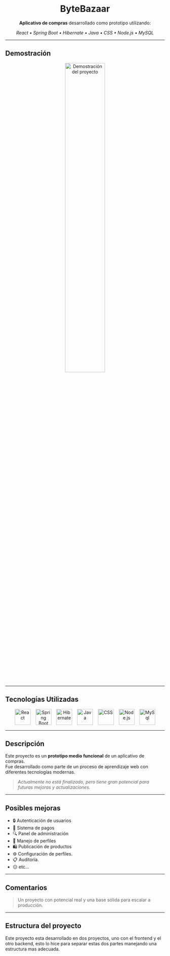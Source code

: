 <h1 align="center">ByteBazaar</h1>

<p align="center"><strong>Aplicativo de compras</strong> desarrollado como prototipo utilizando:</p>

<p align="center"><i>React • Spring Boot • Hibernate • Java • CSS • Node.js • MySQL</i></p>

---

## Demostración

<p align="center">
  <img src="https://github.com/SergiusYT/Proyectos-Programacion-II/raw/main/Proyectos-Programacion-II/ContenidoMultimedia/Demostracion.gif" alt="Demostración del proyecto" width="50%" style="border-radius: 10px;">
</p>

---

## Tecnologías Utilizadas

<p align="center">
  <img src="https://cdn.jsdelivr.net/gh/devicons/devicon/icons/react/react-original.svg" width="50px" alt="React" title="React"/>
  &nbsp;&nbsp;
  <img src="https://cdn.jsdelivr.net/gh/devicons/devicon/icons/spring/spring-original.svg" width="50px" alt="Spring Boot" title="Spring Boot"/>
  &nbsp;&nbsp;
  <img src="https://cdn.jsdelivr.net/gh/devicons/devicon/icons/hibernate/hibernate-plain.svg" width="50px" alt="Hibernate" title="Hibernate"/>
  &nbsp;&nbsp;
  <img src="https://cdn.jsdelivr.net/gh/devicons/devicon/icons/java/java-original.svg" width="50px" alt="Java" title="Java"/>
  &nbsp;&nbsp;
  <img src="https://cdn.jsdelivr.net/gh/devicons/devicon/icons/css3/css3-original.svg" width="50px" alt="CSS" title="CSS"/>
  &nbsp;&nbsp;
  <img src="https://cdn.jsdelivr.net/gh/devicons/devicon/icons/nodejs/nodejs-original.svg" width="50px" alt="Node.js" title="Node.js"/>
  &nbsp;&nbsp;
  <img src="https://cdn.jsdelivr.net/gh/devicons/devicon/icons/mysql/mysql-original.svg" width="50px" alt="MySql" title="MySql"/>
</p>

---

## Descripción

Este proyecto es un **prototipo medio funcional** de un aplicativo de compras.  
Fue desarrollado como parte de un proceso de aprendizaje web con diferentes tecnologías modernas.

> *Actualmente no está finalizado, pero tiene gran potencial para futuras mejoras y actualizaciones.*

---

## Posibles mejoras

- 🔒 Autenticación de usuarios
- 💸 Sistema de pagos
- 🔍 Panel de administración
- 👤 Manejo de perfiles
- 🛍️ Publicación de productos
- ⚙️ Configuración de perfiles.
- 📋 Auditoria.
- 😑 etc...

---

## Comentarios

> Un proyecto con potencial real y una base sólida para escalar a producción.

---

## Estructura del proyecto

Este proyecto esta desarrollado en dos proyectos, uno con el frontend y el otro backend, esto lo hice para separar estas dos partes manejando una estructura mas adecuada.
